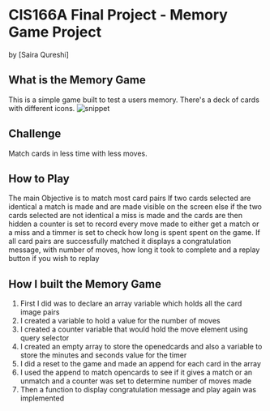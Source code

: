 # CIS166A Final Project - Memory Game Project
by [Saira Qureshi]

## What is the Memory Game
This is a simple game built to test a users memory. There's a deck of cards with different icons.
![snippet](img/snippet.png)

## Challenge
Match cards in less time with less moves.

## How to Play
The main Objective is to match most card pairs
If two cards selected are identical a match is made and are made visible on the screen else if the two cards selected are not identical a miss is made and the cards are then hidden
a counter is set to record every move made to either get a match or a miss and a timmer is set to check how long is spent spent on the game.
If all card pairs are successfully matched it displays a congratulation message, with number of moves, how long it took to complete and a replay button if you wish to replay

## How I built the Memory Game

1. First I did was to declare an array variable which holds all the card image pairs
2. I created a variable to hold a value for the number of moves
3. I created a counter variable that would hold the move element using query selector
4. I created an empty array to store the openedcards and also a variable to store the minutes and seconds value for the timer
5. I did a reset to the game and made an append for each card in the array
6. I used the append to match opencards to see if it gives a match or an unmatch and a counter was set to determine number of moves made
7. Then a function to display congratulation message and play again was implemented
